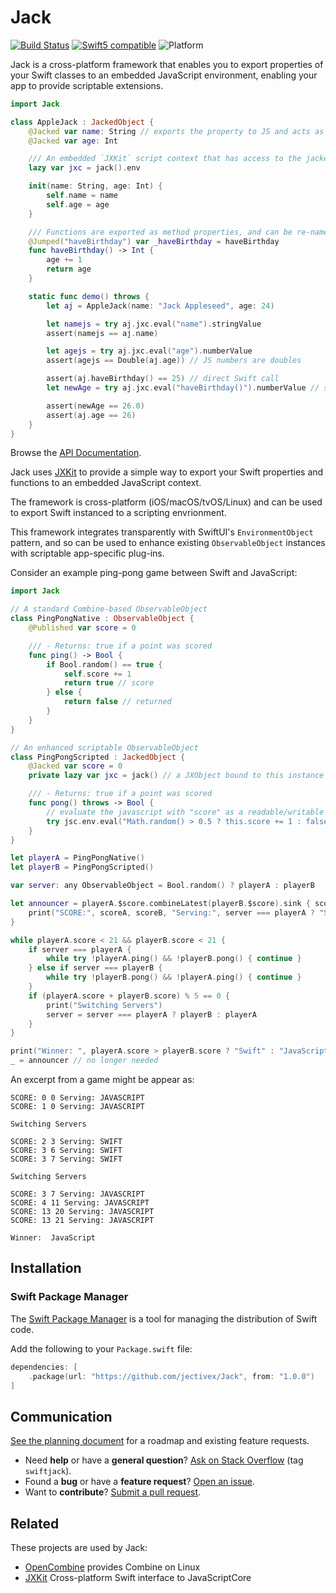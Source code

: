 Jack
========

[![Build Status][GitHubActionBadge]][ActionsLink]
[![Swift5 compatible][Swift5Badge]][Swift5Link] 
![Platform][SwiftPlatforms]
<!-- [![](https://tokei.rs/b1/github/jectivex/Jack)](https://github.com/jectivex/Jack) -->

Jack is a cross-platform framework that enables you to export
properties of your Swift classes to an embedded JavaScript environment,
enabling your app to provide scriptable extensions.

```swift
import Jack

class AppleJack : JackedObject { 
    @Jacked var name: String // exports the property to JS and acts as Combine.Published 
    @Jacked var age: Int

    /// An embedded `JXKit` script context that has access to the jacked properties and jumped functions
    lazy var jxc = jack().env

    init(name: String, age: Int) {
        self.name = name
        self.age = age
    }

    /// Functions are exported as method properties, and can be re-named for export
    @Jumped("haveBirthday") var _haveBirthday = haveBirthday
    func haveBirthday() -> Int {
        age += 1
        return age
    }

    static func demo() throws {
        let aj = AppleJack(name: "Jack Appleseed", age: 24)

        let namejs = try aj.jxc.eval("name").stringValue
        assert(namejs == aj.name)

        let agejs = try aj.jxc.eval("age").numberValue
        assert(agejs == Double(aj.age)) // JS numbers are doubles

        assert(aj.haveBirthday() == 25) // direct Swift call
        let newAge = try aj.jxc.eval("haveBirthday()").numberValue // scripted method invocation

        assert(newAge == 26.0)
        assert(aj.age == 26)
    }
}
```

Browse the [API Documentation].

Jack uses [JXKit](https://www.jective.org/JXKit/documentation/jxkit/)
to provide a simple way to export your Swift properties
and functions to an embedded JavaScript context.

The framework is cross-platform (iOS/macOS/tvOS/Linux) and 
can be used to export Swift instanced to a scripting
envrionment.


This framework integrates transparently with SwiftUI's `EnvironmentObject` pattern, and so can be used to enhance existing `ObservableObject` instances with scriptable app-specific plug-ins.

Consider an example ping-pong game between Swift and JavaScript:

```swift
import Jack

// A standard Combine-based ObservableObject
class PingPongNative : ObservableObject {
    @Published var score = 0

    /// - Returns: true if a point was scored
    func ping() -> Bool {
        if Bool.random() == true {
            self.score += 1
            return true // score
        } else {
            return false // returned
        }
    }
}

// An enhanced scriptable ObservableObject
class PingPongScripted : JackedObject {
    @Jacked var score = 0
    private lazy var jxc = jack() // a JXObject bound to this instance

    /// - Returns: true if a point was scored
    func pong() throws -> Bool {
        // evaluate the javascript with "score" as a readable/writable property
        try jsc.env.eval("Math.random() > 0.5 ? this.score += 1 : false").booleanValue
    }
}

let playerA = PingPongNative()
let playerB = PingPongScripted()

var server: any ObservableObject = Bool.random() ? playerA : playerB

let announcer = playerA.$score.combineLatest(playerB.$score).sink { scoreA, scoreB in
    print("SCORE:", scoreA, scoreB, "Serving:", server === playerA ? "SWIFT" : "JAVASCRIPT")
}

while playerA.score < 21 && playerB.score < 21 {
    if server === playerA {
        while try !playerA.ping() && !playerB.pong() { continue }
    } else if server === playerB {
        while try !playerB.pong() && !playerA.ping() { continue }
    }
    if (playerA.score + playerB.score) % 5 == 0 {
        print("Switching Servers")
        server = server === playerA ? playerB : playerA
    }
}

print("Winner: ", playerA.score > playerB.score ? "Swift" : "JavaScript")
_ = announcer // no longer needed

```

An excerpt from a game might be appear as:

```
SCORE: 0 0 Serving: JAVASCRIPT
SCORE: 1 0 Serving: JAVASCRIPT

Switching Servers

SCORE: 2 3 Serving: SWIFT
SCORE: 3 6 Serving: SWIFT
SCORE: 3 7 Serving: SWIFT

Switching Servers

SCORE: 3 7 Serving: JAVASCRIPT
SCORE: 4 11 Serving: JAVASCRIPT
SCORE: 13 20 Serving: JAVASCRIPT
SCORE: 13 21 Serving: JAVASCRIPT

Winner:  JavaScript
```


## Installation

### Swift Package Manager

The [Swift Package Manager][] is a tool for managing the distribution of
Swift code.

Add the following to your `Package.swift` file:

  ```swift
  dependencies: [
      .package(url: "https://github.com/jectivex/Jack", from: "1.0.0")
  ]
  ```

[Swift Package Manager]: https://swift.org/package-manager

## Communication

[See the planning document] for a roadmap and existing feature requests.

 - Need **help** or have a **general question**? [Ask on Stack
   Overflow][] (tag `swiftjack`).
 - Found a **bug** or have a **feature request**? [Open an issue][].
 - Want to **contribute**? [Submit a pull request][].

[See the planning document]: /Documentation/Planning.md
[Read the contributing guidelines]: ./CONTRIBUTING.md#contributing
[Ask on Stack Overflow]: https://stackoverflow.com/questions/tagged/swiftjack
[Open an issue]: https://github.com/jectivex/Jack/issues/new
[Submit a pull request]: https://github.com/jectivex/Jack/fork

## Related

These projects are used by Jack:

 - [OpenCombine][] provides Combine on Linux
 - [JXKit][] Cross-platform Swift interface to JavaScriptCore


[ProjectLink]: https://github.com/jectivex/Jack
[ActionsLink]: https://github.com/jectivex/Jack/actions
[API Documentation]: https://www.jective.org/Jack/documentation/jack/

[Swift]: https://swift.org/
[OpenCombine]: https://github.com/OpenCombine/OpenCombine
[Jack]: https://github.com/jectivex/Jack
[JXKit]: https://github.com/jectivex/JXKit

[GitHubActionBadge]: https://img.shields.io/github/workflow/status/jectivex/Jack/Jack%20CI

[Swift5Badge]: https://img.shields.io/badge/swift-5-orange.svg?style=flat
[Swift5Link]: https://developer.apple.com/swift/
[SwiftPlatforms]: https://img.shields.io/badge/Platforms-macOS%20|%20iOS%20|%20tvOS%20|%20Linux-teal.svg

